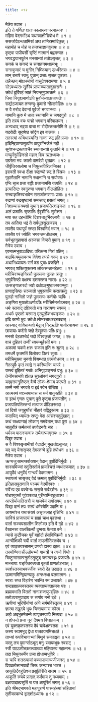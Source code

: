 ```yaml
---
title: ०१२
---
```

मैत्रेय उवाच ।  
इति ते वर्णितः क्षत्तः कालाख्यः परमात्मनः ।  
महिमा वेदगर्भोऽथ यथास्राक्षीन्निबोध मे ॥ १ ॥  
ससर्जाग्रेऽन्धतामिस्रं अथ तामिस्रमादिकृत् ।  
महामोहं च मोहं च तमश्चाज्ञानवृत्तयः ॥ २ ॥  
दृष्ट्वा पापीयसीं सृष्टिं नात्मानं बह्वमन्यत ।  
भगवद्ध्यानपूतेन मनसान्यां ततोऽसृजत् ॥ ३ ॥  
सनकं च सनन्दं च सनातनमथात्मभूः ।  
सनत्कुमारं च मुनीन् निष्क्रियान् ऊर्ध्वरेतसः ॥ ४ ॥  
तान् बभाषे स्वभूः पुत्रान् प्रजाः सृजत पुत्रकाः ।  
तन्नैच्छन् मोक्षधर्माणो वासुदेवपरायणाः ॥ ५ ॥  
सोऽवध्यातः सुतैरेवं प्रत्याख्यातानुशासनैः ।  
क्रोधं दुर्विषहं जातं नियन्तुमुपचक्रमे ॥ ६ ॥  
धिया निगृह्यमाणोऽपि भ्रुवोर्मध्यात्प्रजापतेः ।  
सद्योऽजायत तन्मन्युः कुमारो नीललोहितः ॥ ७ ॥  
स वै रुरोद देवानां पूर्वजो भगवान्भवः ।  
नामानि कुरु मे धातः स्थानानि च जगद्गुरो ॥ ८ ॥  
इति तस्य वचः पाद्मो भगवान् परिपालयन् ।  
अभ्यधाद् भद्रया वाचा मा रोदीस्तत्करोमि ते ॥ ९ ॥  
यदरोदीः सुरश्रेष्ठ सोद्वेग इव बालकः ।  
ततस्त्वां अभिधास्यन्ति नाम्ना रुद्र इति प्रजाः ॥ १० ॥  
हृदिन्द्रियाण्यसुर्व्योम वायुरग्निर्जलं मही ।  
सूर्यश्चन्द्रस्तपश्चैव स्थानान्यग्रे कृतानि मे ॥ ११ ॥  
मन्युर्मनुर्महिनसो महान् शिव ऋतध्वजः ।  
उग्ररेता भवः कालो वामदेवो धृतव्रतः ॥ १२ ॥  
धीर्वृत्तिरसलोमा च नियुत्सर्पिरिलाम्बिका ।  
इरावती स्वधा दीक्षा रुद्राण्यो रुद्र ते स्त्रियः ॥ १३ ॥  
गृहाणैतानि नामानि स्थानानि च सयोषणः ।  
एभिः सृज प्रजा बह्वीः प्रजानामसि यत्पतिः ॥ १४ ॥  
इत्यादिष्टः स्वगुरुणा भगवान् नीललोहितः ।  
सत्त्वाकृतिस्वभावेन ससर्जात्मसमाः प्रजाः ॥ १५ ॥  
रुद्राणां रुद्रसृष्टानां समन्ताद् ग्रसतां जगत् ।  
निशाम्यासंख्यशो यूथान् प्रजापतिरशङ्कत ॥ १६ ॥  
अलं प्रजाभिः सृष्टाभिः ईदृशीभिः सुरोत्तम ।  
मया सह दहन्तीभिः दिशश्चक्षुर्भिरुल्बणैः ॥ १७ ॥  
तप आतिष्ठ भद्रं ते सर्वभूतसुखावहम् ।  
तपसैव यथापूर्वं स्रष्टा विश्वमिदं भवान् ॥ १८ ॥  
तपसैव परं ज्योतिः भगवन्तमधोक्षजम् ।  
सर्वभूतगुहावासं अञ्जसा विन्दते पुमान् ॥ १९ ॥  
मैत्रेय उवाच ।  
एवमात्मभुवाऽऽदिष्टः परिक्रम्य गिरां पतिम् ।  
बाढमित्यमुमामन्त्र्य विवेश तपसे वनम् ॥ २० ॥  
अथाभिध्यायतः सर्गं दश पुत्राः प्रजज्ञिरे ।  
भगवत् शक्तियुक्तस्य लोकसन्तानहेतवः ॥ २१ ॥  
मरीचिरत्र्यङ्‌गिरसौ पुलस्त्यः पुलहः क्रतुः ।  
भृगुर्वसिष्ठो दक्षश्च दशमस्तत्र नारदः ॥ २२ ॥  
उत्सङ्गान्नारदो जज्ञे दक्षोऽङ्गुष्ठात्स्वयम्भुवः ।  
प्राणाद्वसिष्ठः सञ्जातो भृगुस्त्वचि करात्क्रतुः ॥ २३ ॥  
पुलहो नाभितो जज्ञे पुलस्त्यः कर्णयोः ऋषिः ।  
अङ्‌गिरा मुखतोऽक्ष्णोऽत्रिः मरीचिर्मनसोऽभवत् ॥ २४ ॥  
धर्मः स्तनाद् दक्षिणतो यत्र नारायणः स्वयम् ।  
अधर्मः पृष्ठतो यस्मात् मृत्युर्लोकभयङ्करः ॥ २५ ॥  
हृदि कामो भ्रुवः क्रोधो लोभश्चाधरदच्छदात् ।  
आस्याद् वाक्सिन्धवो मेढ्रान् निर्‌ऋतिः पायोरघाश्रयः ॥ २६ ॥  
छायायाः कर्दमो जज्ञे देवहूत्याः पतिः प्रभुः ।  
मनसो देहतश्चेदं जज्ञे विश्वकृतो जगत् ॥ २७ ॥  
वाचं दुहितरं तन्वीं स्वयम्भूर्हरतीं मनः ।  
अकामां चकमे क्षत्तः सकाम इति नः श्रुतम् ॥ २८ ॥  
तमधर्मे कृतमतिं विलोक्य पितरं सुताः ।  
मरीचिमुख्या मुनयो विश्रम्भात् प्रत्यबोधयन् ॥ २९ ॥  
नैतत्पूर्वैः कृतं त्वद्ये न करिष्यन्ति चापरे ।  
यस्त्वं दुहितरं गच्छेः अनिगृह्याङ्गजं प्रभुः ॥ ३० ॥  
तेजीयसामपि ह्येतन्न सुश्लोक्यं जगद्गुरो ।  
यद्‌वृत्तमनुतिष्ठन् वैन्वै लोकः क्षेमाय कल्पते ॥ ३१ ॥  
तस्मै नमो भगवते य इदं स्वेन रोचिषा ।  
आत्मस्थं व्यञ्जयामास स धर्मं पातुमर्हति ॥ ३२ ॥  
स इत्थं गृणतः पुत्रान् पुरो दृष्ट्वा प्रजापतीन् ।  
प्रजापतिपतिस्तन्वं तत्याज व्रीडितस्तदा ।  
तां दिशो जगृहुर्घोरां नीहारं यद्विदुस्तमः ॥ ३३ ॥  
कदाचिद् ध्यायतः स्रष्टुः वेदा आसंश्चतुर्मुखात् ।  
कथं स्रक्ष्याम्यहं लोकाम् समवेतान् यथा पुरा ॥ ३४ ॥  
चातुर्होत्रं कर्मतन्त्रं उपवेदनयैः सह ।  
धर्मस्य पादाश्चत्वारः तथैवाश्रमवृत्तयः ॥ ३५ ॥  
विदुर उवाच ।  
स वै विश्वसृजामीशो वेदादीन् मुखतोऽसृजत् ।  
यद् यद् येनासृजद् देवस्तन्मे ब्रूहि तपोधन ॥ ३६ ॥  
मैत्रेय उवाच ।  
ऋग्यजुःसामाथर्वाख्यान् वेदान् पूर्वादिभिर्मुखैः ।  
शास्त्रमिज्यां स्तुतिस्तोमं प्रायश्चित्तं व्यधात्क्रमात् ॥ ३७ ॥  
आयुर्वेदं धनुर्वेदं गान्धर्वं वेदमात्मनः ।  
स्थापत्यं चासृजद् वेदं क्रमात् पूर्वादिभिर्मुखैः ॥ ३८ ॥  
इतिहासपुराणानि पञ्चमं वेदमीश्वरः ।  
सर्वेभ्य एव वक्त्रेभ्यः ससृजे सर्वदर्शनः ॥ ३९ ॥  
षोडश्युक्थौ पूर्ववक्त्रात् पुरीष्यग्निष्टुतावथ ।  
आप्तोर्यामातिरात्रौ च वाजपेयं सगोसवम् ॥ ४० ॥  
विद्या दानं तपः सत्यं धर्मस्येति पदानि च ।  
आश्रमांश्च यथासंख्यं असृजत्सह वृत्तिभिः ॥ ४१ ॥  
सावित्रं प्राजापत्यं च ब्राह्मं चाथ बृहत्तथा ।  
वार्ता सञ्चयशालीन शिलोञ्छ इति वै गृहे ॥ ४२ ॥  
वैखानसा वालखिल्यौ दुम्बराः फेनपा वने ।  
न्यासे कुटीचकः पूर्वं बह्वोदो हंसनिष्क्रियौ ॥ ४३ ॥  
आन्वीक्षिकी त्रयी वार्ता दण्डनीतिस्तथैव च ।  
एवं व्याहृतयश्चासन् प्रणवो ह्यस्य दह्रतः ॥ ४४ ॥  
तस्योष्णिगासील्लोमभ्यो गायत्री च त्वचो विभोः ।  
त्रिष्टुम्मांसात्स्नुतोऽनुष्टुब् जगत्यस्थ्नः प्रजापतेः ॥ ४५ ॥  
मज्जायाः पङ्‌क्तिरुत्पन्ना बृहती प्राणतोऽभवत् ।  
स्पर्शस्तस्याभवज्जीवः स्वरो देह उदाहृत ॥ ४६ ॥  
ऊष्माणमिन्द्रियाण्याहुः अन्तःस्था बलमात्मनः ।  
स्वराः सप्त विहारेण भवन्ति स्म प्रजापतेः ॥ ४७ ॥  
शब्दब्रह्मात्मनस्तस्य व्यक्ताव्यक्तात्मनः परः ।  
ब्रह्मावभाति विततो नानाशक्त्युपबृंहितः ॥ ४८ ॥  
ततोऽपरामुपादाय स सर्गाय मनो दधे ।  
ऋषीणां भूरिवीर्याणां अपि सर्गमविस्तृतम् ॥ ४९ ॥  
ज्ञात्वा तद्धृदये भूयः चिन्तयामास कौरव ।  
अहो अद्भुतमेतन्मे व्यापृतस्यापि नित्यदा ॥ ५० ॥  
न ह्येधन्ते प्रजा नूनं दैवमत्र विघातकम् ।  
एवं युक्तकृतस्तस्य दैवं चावेक्षतस्तदा ॥ ५१ ॥  
कस्य रूपमभूद् द्वेधा यत्कायमभिचक्षते ।  
ताभ्यां रूपविभागाभ्यां मिथुनं समपद्यत ॥ ५२ ॥  
यस्तु तत्र पुमान्सोऽभूत् मनुः स्वायम्भुवः स्वराट् ।  
स्त्री याऽऽसीच्छतरूपाख्या महिष्यस्य महात्मनः ॥ ५३ ॥  
तदा मिथुनधर्मेण प्रजा ह्येधाम्बभूविरे ।  
स चापि शतरूपायां पञ्चापत्यान्यजीजनत् ॥ ५४ ॥  
प्रियव्रतोत्तानपादौ तिस्रः कन्याश्च भारत ।  
आकूतिर्देवहूतिश्च प्रसूतिरिति सत्तम ॥ ५५ ॥  
आकूतिं रुचये प्रादात् कर्दमाय तु मध्यमाम् ।  
दक्षायादात्प्रसूतिं च यत आपूरितं जगत् ॥ ५६ ॥  
इति श्रीमद्‌भागवते महापुराणे पारमहंस्यां संहितायां  
तृतीयस्कन्धे द्वादशोऽध्यायः ॥ १२ ॥